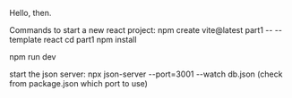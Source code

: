 Hello, then.

Commands to start a new react project:
npm create vite@latest part1 -- --template react
cd part1
npm install

npm run dev

start the json server:
npx json-server --port=3001 --watch db.json
(check from package.json which port to use)
